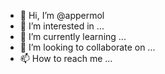 - 👋 Hi, I’m @appermol
- 👀 I’m interested in ...
- 🌱 I’m currently learning ...
- 💞️ I’m looking to collaborate on ...
- 📫 How to reach me ...

<!---
appermol/appermol is a ✨ special ✨ repository because its `README.md` (this file) appears on your GitHub profile.
You can click the Preview link to take a look at your changes.
--->
